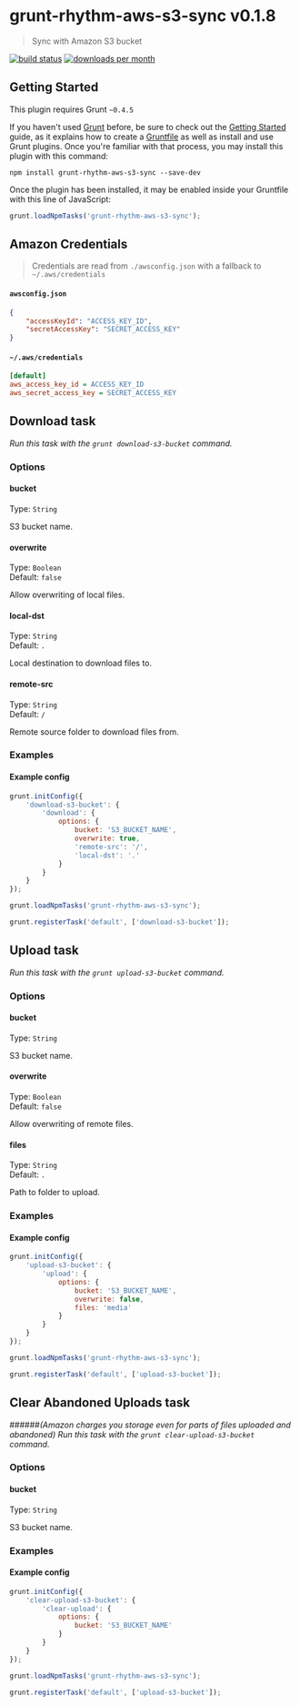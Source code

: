 # grunt-rhythm-aws-s3-sync v0.1.8
> Sync with Amazon S3 bucket

[![build status](https://travis-ci.org/rhythmagency/rhythm.aws.s3.sync.png?branch=master)](https://travis-ci.org/rhythmagency/rhythm.aws.s3.sync)
[![downloads per month](http://img.shields.io/npm/dm/grunt-rhythm-aws-s3-sync.svg)](https://www.npmjs.org/package/grunt-rhythm-aws-s3-sync)



## Getting Started
This plugin requires Grunt `~0.4.5`

If you haven't used [Grunt](http://gruntjs.com/) before, be sure to check out the [Getting Started](http://gruntjs.com/getting-started) guide, as it explains how to create a [Gruntfile](http://gruntjs.com/sample-gruntfile) as well as install and use Grunt plugins. Once you're familiar with that process, you may install this plugin with this command:

```shell
npm install grunt-rhythm-aws-s3-sync --save-dev
```

Once the plugin has been installed, it may be enabled inside your Gruntfile with this line of JavaScript:

```js
grunt.loadNpmTasks('grunt-rhythm-aws-s3-sync');
```


## Amazon Credentials
> Credentials are read from `./awsconfig.json` with a fallback to `~/.aws/credentials`

#### `awsconfig.json`
```json
{
    "accessKeyId": "ACCESS_KEY_ID",
    "secretAccessKey": "SECRET_ACCESS_KEY"
}
```

#### `~/.aws/credentials`
```ini
[default]
aws_access_key_id = ACCESS_KEY_ID
aws_secret_access_key = SECRET_ACCESS_KEY
```


## Download task
_Run this task with the `grunt download-s3-bucket` command._

### Options

#### bucket

Type: `String`

S3 bucket name.


#### overwrite

Type: `Boolean`  
Default: `false`

Allow overwriting of local files.

#### local-dst
Type: `String`  
Default: `.`

Local destination to download files to.

#### remote-src
Type: `String`  
Default: `/`

Remote source folder to download files from.


### Examples

#### Example config

```javascript
grunt.initConfig({
    'download-s3-bucket': {
        'download': {
            options: {
                bucket: 'S3_BUCKET_NAME',
                overwrite: true,
                'remote-src': '/',
                'local-dst': '.'
            }
        }
    }
});

grunt.loadNpmTasks('grunt-rhythm-aws-s3-sync');

grunt.registerTask('default', ['download-s3-bucket']);
```


## Upload task
_Run this task with the `grunt upload-s3-bucket` command._

### Options

#### bucket

Type: `String`

S3 bucket name.


#### overwrite

Type: `Boolean`  
Default: `false`

Allow overwriting of remote files.


#### files

Type: `String`  
Default: `.`

Path to folder to upload.

### Examples

#### Example config

```javascript
grunt.initConfig({
    'upload-s3-bucket': {
        'upload': {
            options: {
                bucket: 'S3_BUCKET_NAME',
                overwrite: false,
                files: 'media'
            }
        }
    }
});

grunt.loadNpmTasks('grunt-rhythm-aws-s3-sync');

grunt.registerTask('default', ['upload-s3-bucket']);
```


## Clear Abandoned Uploads task
######_(Amazon charges you storage even for parts of files uploaded and abandoned)_
_Run this task with the `grunt clear-upload-s3-bucket` command._

### Options

#### bucket

Type: `String`

S3 bucket name.

### Examples

#### Example config

```javascript
grunt.initConfig({
    'clear-upload-s3-bucket': {
        'clear-upload': {
            options: {
                bucket: 'S3_BUCKET_NAME'
            }
        }
    }
});

grunt.loadNpmTasks('grunt-rhythm-aws-s3-sync');

grunt.registerTask('default', ['upload-s3-bucket']);
```
